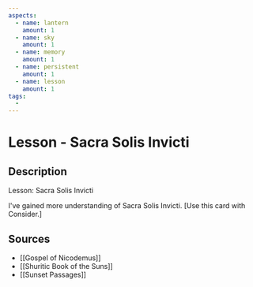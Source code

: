 ```yaml
---
aspects: 
  - name: lantern
    amount: 1
  - name: sky
    amount: 1
  - name: memory
    amount: 1
  - name: persistent
    amount: 1
  - name: lesson
    amount: 1
tags:
  - 
---
```


# Lesson - Sacra Solis Invicti

## Description
Lesson: Sacra Solis Invicti

I've gained more understanding of Sacra Solis Invicti. [Use this card with Consider.]
## Sources
- [[Gospel of Nicodemus]]
- [[Shuritic Book of the Suns]]
- [[Sunset Passages]]